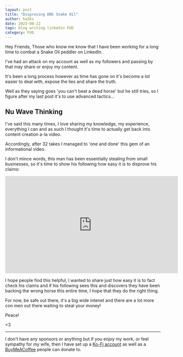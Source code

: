 ```yaml
---
layout: post
title: "Disproving DNS Snake Oil"
author: ha3ks
date: 2023-08-22
tags: blog writing linkedin FUD
category: FUD
---
```


Hey Friends, Those who know me know that I have been working for a long time to combat a Snake Oil peddler on LinkedIn. 

I've had an attack on my account as well as my followers and passing by that may share or enjoy my content.

It's been a long process however as time has gone on it's become a lot easier to deal with, expose the lies and share the truth. 

Well as they saying goes 'you can't beat a dead horse' but he still tries, so I figure after my last post it's to use advanced tactics...

## Nu Wave Thinking

I've said this many times, I love sharing my knowledge, my experience, everything I can and as such I thought it's time to actually get back into content creation a-la video.

Accordingly, after 32 takes I managed to 'one and done' this gem of an informational video.

I don't mince words, this man has been essentially stealing from small businesses, so it's time to show his following how easy it is to disprove his claims:

<iframe width="560" height="315" src="https://www.youtube.com/embed/CKIqvFBdEL8?si=MY07zPlX8CpU3v2p" title="YouTube video player" frameborder="0" allow="accelerometer; autoplay; clipboard-write; encrypted-media; gyroscope; picture-in-picture; web-share" allowfullscreen></iframe>

I hope people find this helpful, I wanted to share just how easy it is to fact check his claims and if his following sees this and discovers they have been backing the wrong horse this entire time, I hope that they do the right thing.

For now, be safe out there, it's a big wide intenet and there are a lot more con men out there waiting to steal your money!

Peace!

<3

-------


I don't have any sponsors or anything but if you enjoy my work, or feel sympathy for my wife, then I have set up a [Ko-Fi account](https://ko-fi.com/ha3ks) as well as a [BuyMeACoffee](https://www.buymeacoffee.com/ha3ks) people can donate to.